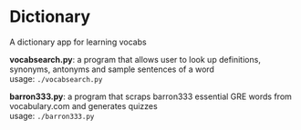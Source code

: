 # Dictionary 

A dictionary app for learning vocabs 
 
**vocabsearch.py**: a program that allows user to look up definitions, synonyms, antonyms and sample sentences of a word  
usage: `./vocabsearch.py`

**barron333.py**: a program that scraps barron333 essential GRE words from vocabulary.com and generates quizzes  
usage: `./barron333.py`
